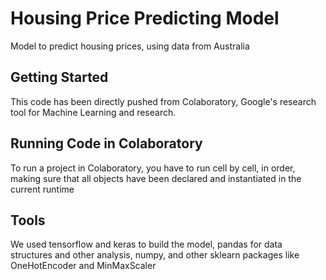 # Housing Price Predicting Model
Model to predict housing prices, using data from Australia

## Getting Started
This code has been directly pushed from Colaboratory, Google's research tool for Machine Learning and research.

## Running Code in Colaboratory
To run a project in Colaboratory, you have to run cell by cell, in order, making sure that all objects have been declared and instantiated in the current runtime

## Tools
We used tensorflow and keras to build the model, pandas for data structures and other analysis, numpy, and other sklearn packages like OneHotEncoder and MinMaxScaler
